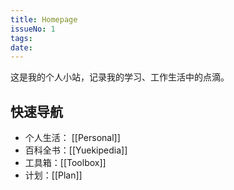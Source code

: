 ```yaml
---
title: Homepage
issueNo: 1
tags: 
date:
---
```

<div class="article-header">

这是我的个人小站，记录我的学习、工作生活中的点滴。

</div>


## 快速导航



* 个人生活： [[Personal]]
* 百科全书：[[Yuekipedia]]
* 工具箱：[[Toolbox]]
* 计划：[[Plan]]